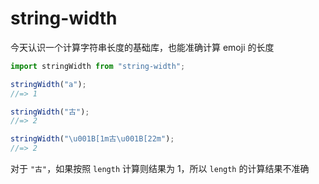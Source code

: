 # string-width

今天认识一个计算字符串长度的基础库，也能准确计算 emoji 的长度

```js
import stringWidth from "string-width";

stringWidth("a");
//=> 1

stringWidth("古");
//=> 2

stringWidth("\u001B[1m古\u001B[22m");
//=> 2
```

对于 `"古"`，如果按照 `length` 计算则结果为 1，所以 `length` 的计算结果不准确
